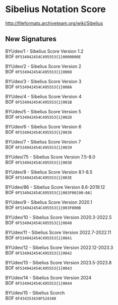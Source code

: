 # Sibelius Notation Score
http://fileformats.archiveteam.org/wiki/Sibelius

## New Signatures

BYUdev/1 - Sibelius Score Version 1.2 \
BOF  ```0F534942454C495553{1}0000000E```

BYUdev/2 - Sibelius Score Version 2 \
BOF  ```0F534942454C495553{1}0008```

BYUdev/3 - Sibelius Score Version 3 \
BOF  ```0F534942454C495553{1}000A```

BYUdev/4 - Sibelius Score Version 4 \
BOF  ```0F534942454C495553{1}001B```

BYUdev/5 - Sibelius Score Version 5 \
BOF  ```0F534942454C495553{1}002D```

BYUdev/6 - Sibelius Score Version 6 \
BOF  ```0F534942454C495553{1}0036```

BYUdev/7 - Sibelius Score Version 7 \
BOF  ```0F534942454C495553{1}0039```

BYUdev/75 - Sibelius Score Version 7.5-8.0 \
BOF  ```0F534942454C495553{1}003D```

BYUdev/8 - Sibelius Score Version 8.1-8.5 \
BOF  ```0F534942454C495553{1}003E```

BYUdev/86 - Sibelius Score Version 8.6-2019.12 \
BOF  ```0F534942454C495553{1}003F00[00:0A]```

BYUdev/9 - Sibelius Score Version 2020.1 \
BOF  ```0F534942454C495553{1}003F000B```

BYUdev/10 - Sibelius Score Version 2020.3-2022.5 \
BOF  ```0F534942454C495553{1}0040```

BYUdev/11 - Sibelius Score Version 2022.7-2022.11 \
BOF  ```0F534942454C495553{1}0041```

BYUdev/12 - Sibelius Score Version 2022.12-2023.3 \
BOF  ```0F534942454C495553{1}0042```

BYUdev/13 - Sibelius Score Version 2023.5-2023.8 \
BOF  ```0F534942454C495553{1}0043```

BYUdev/14 - Sibelius Score Version 2024 \
BOF  ```0F534942454C495553{1}0044```

BYUdev/15 - Sibelius Scorch \
BOF  ```0F434353434F524348```
